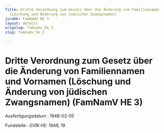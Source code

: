```yaml
---
Title: Dritte Verordnung zum Gesetz über die Änderung von Familiennamen und Vornamen
  (Löschung und Änderung von jüdischen Zwangsnamen)
jurabk: FamNamV HE 3
layout: default
origslug: famnamv_he_3
slug: famnamv_he_3

---
```


# Dritte Verordnung zum Gesetz über die Änderung von Familiennamen und Vornamen (Löschung und Änderung von jüdischen Zwangsnamen) (FamNamV HE 3)

Ausfertigungsdatum
:   1948-02-05

Fundstelle
:   GVBl HE: 1948, 19

